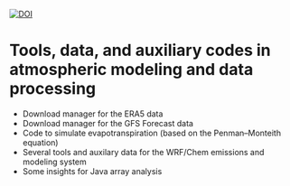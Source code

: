 [![DOI](https://zenodo.org/badge/669738841.svg)](https://zenodo.org/doi/10.5281/zenodo.12593823)

# Tools, data, and auxiliary codes in atmospheric modeling and data processing
- Download manager for the ERA5 data
- Download manager for the GFS Forecast data
- Code to simulate evapotranspiration (based on the Penman–Monteith equation)
- Several tools and auxilary data for the WRF/Chem emissions and modeling system
- Some insights for Java array analysis
